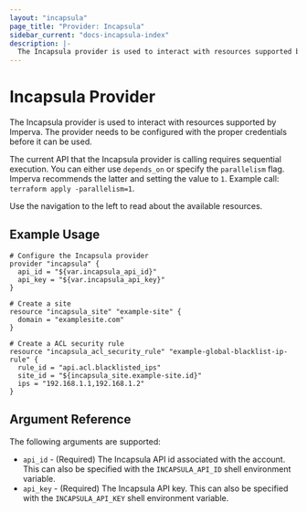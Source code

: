 ```yaml
---
layout: "incapsula"
page_title: "Provider: Incapsula"
sidebar_current: "docs-incapsula-index"
description: |-
  The Incapsula provider is used to interact with resources supported by Imperva. The provider needs to be configured with the proper credentials before it can be used.
---
```


# Incapsula Provider

The Incapsula provider is used to interact with resources supported by Imperva. The provider needs to be configured with the proper credentials before it can be used.

The current API that the Incapsula provider is calling requires sequential execution. You can either use `depends_on` or specify the `parallelism` flag. Imperva recommends the latter and setting the value to `1`. Example call: `terraform apply -parallelism=1`.

Use the navigation to the left to read about the available resources.

## Example Usage

```hcl
# Configure the Incapsula provider
provider "incapsula" {
  api_id = "${var.incapsula_api_id}"
  api_key = "${var.incapsula_api_key}"
}

# Create a site
resource "incapsula_site" "example-site" {
  domain = "examplesite.com"
}

# Create a ACL security rule
resource "incapsula_acl_security_rule" "example-global-blacklist-ip-rule" {
  rule_id = "api.acl.blacklisted_ips"
  site_id = "${incapsula_site.example-site.id}"
  ips = "192.168.1.1,192.168.1.2"
}
```

## Argument Reference

The following arguments are supported:

* `api_id` - (Required) The Incapsula API id associated with the account. This can also be
  specified with the `INCAPSULA_API_ID` shell environment variable.
* `api_key` - (Required) The Incapsula API key. This can also be specified with the 
  `INCAPSULA_API_KEY` shell environment variable.
